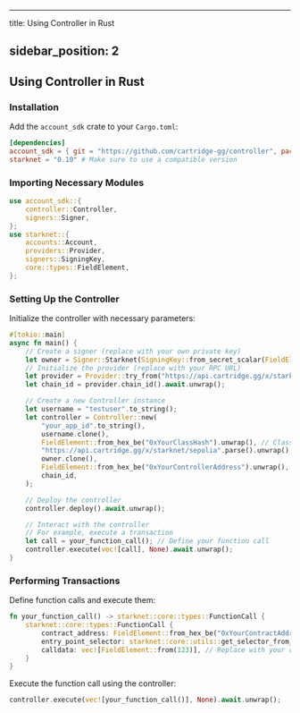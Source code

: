 * * *

title: Using Controller in Rust

## sidebar_position: 2

## Using Controller in Rust

### Installation

Add the `account_sdk` crate to your `Cargo.toml`:

```toml
[dependencies]
account_sdk = { git = "https://github.com/cartridge-gg/controller", package = "account_sdk" }
starknet = "0.10" # Make sure to use a compatible version
```

### Importing Necessary Modules

```rust
use account_sdk::{
    controller::Controller,
    signers::Signer,
};
use starknet::{
    accounts::Account,
    providers::Provider,
    signers::SigningKey,
    core::types::FieldElement,
};
```

### Setting Up the Controller

Initialize the controller with necessary parameters:

```rust
#[tokio::main]
async fn main() {
    // Create a signer (replace with your own private key)
    let owner = Signer::Starknet(SigningKey::from_secret_scalar(FieldElement::from_hex_be("0xYourPrivateKey").unwrap()));
    // Initialize the provider (replace with your RPC URL)
    let provider = Provider::try_from("https://api.cartridge.gg/x/starknet/sepolia").unwrap();
    let chain_id = provider.chain_id().await.unwrap();

    // Create a new Controller instance
    let username = "testuser".to_string();
    let controller = Controller::new(
        "your_app_id".to_string(),
        username.clone(),
        FieldElement::from_hex_be("0xYourClassHash").unwrap(), // Class hash
        "https://api.cartridge.gg/x/starknet/sepolia".parse().unwrap(), // RPC URL
        owner.clone(),
        FieldElement::from_hex_be("0xYourControllerAddress").unwrap(), // Controller address
        chain_id,
    );

    // Deploy the controller
    controller.deploy().await.unwrap();

    // Interact with the controller
    // For example, execute a transaction
    let call = your_function_call(); // Define your function call
    controller.execute(vec![call], None).await.unwrap();
}
```

### Performing Transactions

Define function calls and execute them:

```rust
fn your_function_call() -> starknet::core::types::FunctionCall {
    starknet::core::types::FunctionCall {
        contract_address: FieldElement::from_hex_be("0xYourContractAddress").unwrap(),
        entry_point_selector: starknet::core::utils::get_selector_from_name("yourEntryPoint").unwrap(),
        calldata: vec![FieldElement::from(123)], // Replace with your calldata
    }
}
```

Execute the function call using the controller:

```rust
controller.execute(vec![your_function_call()], None).await.unwrap();
```
